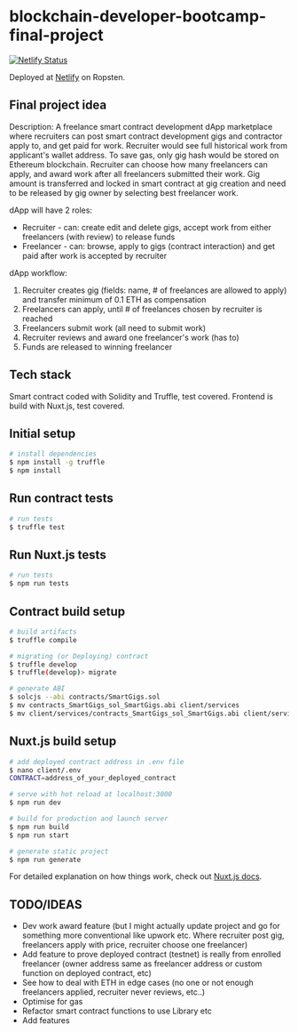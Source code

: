 # blockchain-developer-bootcamp-final-project

[![Netlify Status](https://api.netlify.com/api/v1/badges/5ab45611-764f-4059-8b07-5b20f92cdff3/deploy-status)](https://app.netlify.com/sites/flamboyant-booth-468ae4/deploys)

Deployed at [Netlify](https://flamboyant-booth-468ae4.netlify.app/) on Ropsten.

## Final project idea

Description: A freelance smart contract development dApp marketplace where recruiters can post smart contract development gigs and contractor apply to, and get paid for work.
Recruiter would see full historical work from applicant's wallet address.
To save gas, only gig hash would be stored on Ethereum blockchain.
Recruiter can choose how many freelancers can apply, and award work after all freelancers submitted their work.
Gig amount is transferred and locked in smart contract at gig creation and need to be released by gig owner by selecting best freelancer work.

dApp will have 2 roles:

- Recruiter - can: create edit and delete gigs, accept work from either freelancers (with review) to release funds
- Freelancer - can: browse, apply to gigs (contract interaction) and get paid after work is accepted by recruiter

dApp workflow:

1. Recruiter creates gig (fields: name, # of freelances are allowed to apply) and transfer minimum of 0.1 ETH as compensation
2. Freelancers can apply, until # of freelances chosen by recruiter is reached
3. Freelancers submit work (all need to submit work)
4. Recruiter reviews and award one freelancer's work (has to)
5. Funds are released to winning freelancer

## Tech stack

Smart contract coded with Solidity and Truffle, test covered.
Frontend is build with Nuxt.js, test covered.

## Initial setup

```bash
# install dependencies
$ npm install -g truffle
$ npm install
```

## Run contract tests

```bash
# run tests
$ truffle test
```

## Run Nuxt.js tests

```bash
# run tests
$ npm run tests
```

## Contract build setup

```bash
# build artifacts
$ truffle compile

# migrating (or Deploying) contract
$ truffle develop
$ truffle(develop)> migrate

# generate ABI
$ solcjs --abi contracts/SmartGigs.sol
$ mv contracts_SmartGigs_sol_SmartGigs.abi client/services
$ mv client/services/contracts_SmartGigs_sol_SmartGigs.abi client/services/contracts_SmartGigs_sol_SmartGigs.json
```

## Nuxt.js build setup

```bash
# add deployed contract address in .env file
$ nano client/.env
CONTRACT=address_of_your_deployed_contract

# serve with hot reload at localhost:3000
$ npm run dev

# build for production and launch server
$ npm run build
$ npm run start

# generate static project
$ npm run generate
```

For detailed explanation on how things work, check out [Nuxt.js docs](https://nuxtjs.org).

## TODO/IDEAS

- Dev work award feature (but I might actually update project and go for something more conventional like upwork etc. Where recruiter post gig, freelancers apply with price, recruiter choose one freelancer)
- Add feature to prove deployed contract (testnet) is really from enrolled freelancer (owner address same as freelancer address or custom function on deployed contract, etc)
- See how to deal with ETH in edge cases (no one or not enough freelancers applied, recruiter never reviews, etc..)
- Optimise for gas
- Refactor smart contract functions to use Library etc
- Add features
